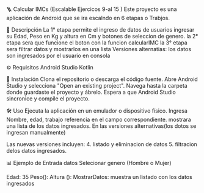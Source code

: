 🪜 Calcular IMCs (Escalable Ejercicos 9-al 15 )
Este proyecto es una aplicación de Android que se ira escalndo en 6 etapas o Trabjos.

📖 Descripción
La 1° etapa  permite el ingreso de datos de usuarios ingresar su Edad, Peso en Kg y altura en Cm y botones de seleccion de genero.
la 2° etapa sera que funcione el boton con la funcion calcularIMC
la 3° etapa sera filtrar datos y mostrarlos en una lista
Versiones alternatias: los datos son ingresados por el usuario en consola

⚙️ Requisitos
Android Studio
Kotlin

🚀 Instalación
Clona el repositorio o descarga el código fuente.
Abre Android Studio y selecciona "Open an existing project".
Navega hasta la carpeta donde guardaste el proyecto y ábrelo.
Espera a que Android Studio sincronice y compile el proyecto.

🛠️ Uso
Ejecuta la aplicación en un emulador o dispositivo físico.
Ingresa Nombre, edad, trabajo referencia en el campo correspondiente.
mostrara una lista de los datos ingresados.
En las versiones alternativas(los dotos se ingresan manualmente)

Las nuevas versiones incluyen: 4. listado y eliminacion de datos 5. filtracion delos datos ingresados.

📊 Ejemplo de Entrada datos
Selecionar genero (Hombre o Mujer)

Edad: 35
Peso(): 
Altura ():
MostrarDatos: muestra un listado con los datos ingresados
